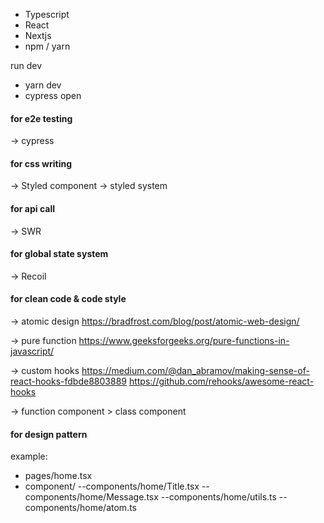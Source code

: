 
- Typescript
- React
- Nextjs 
- npm / yarn



run dev
- yarn dev
- cypress open


#### for e2e testing 
->  cypress


#### for css writing
-> Styled component
->  styled system

#### for api call
->  SWR


#### for global state system
->  Recoil



#### for clean code & code style
-> atomic design
https://bradfrost.com/blog/post/atomic-web-design/

-> pure function
https://www.geeksforgeeks.org/pure-functions-in-javascript/

->  custom hooks
https://medium.com/@dan_abramov/making-sense-of-react-hooks-fdbde8803889
https://github.com/rehooks/awesome-react-hooks

-> function component > class component





#### for design pattern
example:
- pages/home.tsx
- component/
--components/home/Title.tsx
--components/home/Message.tsx
--components/home/utils.ts
--components/home/atom.ts